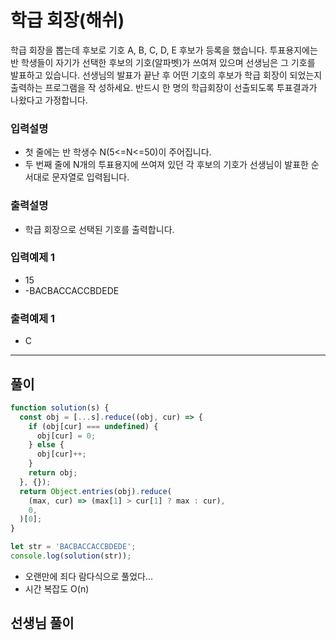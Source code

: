 # 학급 회장(해쉬)

학급 회장을 뽑는데 후보로 기호 A, B, C, D, E 후보가 등록을 했습니다.
투표용지에는 반 학생들이 자기가 선택한 후보의 기호(알파벳)가 쓰여져 있으며 선생님은 그 기호를 발표하고 있습니다.
선생님의 발표가 끝난 후 어떤 기호의 후보가 학급 회장이 되었는지 출력하는 프로그램을 작 성하세요. 반드시 한 명의 학급회장이 선출되도록 투표결과가 나왔다고 가정합니다.
### 입력설명
- 첫 줄에는 반 학생수 N(5<=N<=50)이 주어집니다.
- 두 번째 줄에 N개의 투표용지에 쓰여져 있던 각 후보의 기호가 선생님이 발표한 순서대로 문자열로 입력됩니다.
### 출력설명
- 학급 회장으로 선택된 기호를 출력합니다.
### 입력예제 1
- 15 
- -BACBACCACCBDEDE
### 출력예제 1 
- C

---

## 풀이

```js
function solution(s) {
  const obj = [...s].reduce((obj, cur) => {
    if (obj[cur] === undefined) {
      obj[cur] = 0;
    } else {
      obj[cur]++;
    }
    return obj;
  }, {});
  return Object.entries(obj).reduce(
    (max, cur) => (max[1] > cur[1] ? max : cur),
    0,
  )[0];
}

let str = 'BACBACCACCBDEDE';
console.log(solution(str));

```

- 오랜만에 죄다 람다식으로 풀었다...
- 시간 복잡도 O(n)


## 선생님 풀이

```js

```
